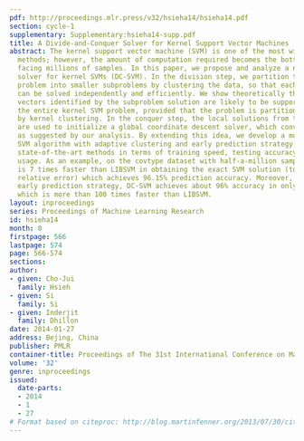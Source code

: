 ```yaml
---
pdf: http://proceedings.mlr.press/v32/hsieha14/hsieha14.pdf
section: cycle-1
supplementary: Supplementary:hsieha14-supp.pdf
title: A Divide-and-Conquer Solver for Kernel Support Vector Machines
abstract: The kernel support vector machine (SVM) is one of the most widely used classification
  methods; however, the amount of computation required becomes the bottleneck when
  facing millions of samples. In this paper, we propose and analyze a novel divide-and-conquer
  solver for kernel SVMs (DC-SVM). In the division step, we partition the kernel SVM
  problem into smaller subproblems by clustering the data, so that each subproblem
  can be solved independently and efficiently. We show theoretically that the support
  vectors identified by the subproblem solution are likely to be support vectors of
  the entire kernel SVM problem, provided that the problem is partitioned appropriately
  by kernel clustering. In the conquer step, the local solutions from the subproblems
  are used to initialize a global coordinate descent solver, which converges quickly
  as suggested by our analysis. By extending this idea, we develop a multilevel Divide-and-Conquer
  SVM algorithm with adaptive clustering and early prediction strategy, which outperforms
  state-of-the-art methods in terms of training speed, testing accuracy, and memory
  usage. As an example, on the covtype dataset with half-a-million samples, DC-SVM
  is 7 times faster than LIBSVM in obtaining the exact SVM solution (to within 10^-6
  relative error) which achieves 96.15% prediction accuracy. Moreover, with our proposed
  early prediction strategy, DC-SVM achieves about 96% accuracy in only 12 minutes,
  which is more than 100 times faster than LIBSVM.
layout: inproceedings
series: Proceedings of Machine Learning Research
id: hsieha14
month: 0
firstpage: 566
lastpage: 574
page: 566-574
sections: 
author:
- given: Cho-Jui
  family: Hsieh
- given: Si
  family: Si
- given: Inderjit
  family: Dhillon
date: 2014-01-27
address: Bejing, China
publisher: PMLR
container-title: Proceedings of The 31st International Conference on Machine Learning
volume: '32'
genre: inproceedings
issued:
  date-parts:
  - 2014
  - 1
  - 27
# Format based on citeproc: http://blog.martinfenner.org/2013/07/30/citeproc-yaml-for-bibliographies/
---
```

